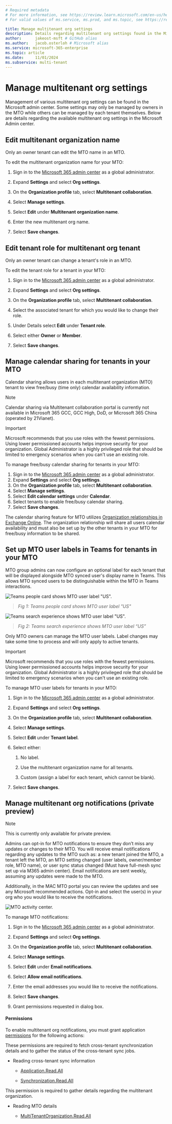```yaml
---
# Required metadata
# For more information, see https://review.learn.microsoft.com/en-us/help/platform/learn-editor-add-metadata?branch=main
# For valid values of ms.service, ms.prod, and ms.topic, see https://review.learn.microsoft.com/en-us/help/platform/metadata-taxonomies?branch=main

title: Manage multitenant org settings
description: Details regarding multitenant org settings found in the Microsoft Admin Center
author:      jakeost-msft # GitHub alias
ms.author:   jacob.osterloh # Microsoft alias
ms.service: microsoft-365-enterprise
ms.topic: article
ms.date:     11/01/2024
ms.subservice: multi-tenant
---
```


# Manage multitenant org settings

Management of various multitenant org settings can be found in the Microsoft admin center. Some settings may only be managed by owners in the MTO while others can be managed by each tenant themselves. Below are details regarding the available multitenant org settings in the Microsoft Admin center.

## Edit multitenant organization name

Only an owner tenant can edit the MTO name in an MTO.

To edit the multitenant organization name for your MTO:

1. Sign in to the [Microsoft 365 admin center](https://admin.microsoft.com/) as a global administrator.
1. Expand **Settings** and select **Org settings**.
1. On the **Organization profile** tab, select **Multitenant collaboration**.
1. Select **Manage settings**.
1. Select **Edit** under **Multitenant organization name**.
1. Enter the new multitenant org name.

1. Select **Save changes**.

## Edit tenant role for multitenant org tenant

Only an owner tenant can change a tenant's role in an MTO.

To edit the tenant role for a tenant in your MTO:

1. Sign in to the [Microsoft 365 admin center](https://admin.microsoft.com/) as a global administrator.
1. Expand **Settings** and select **Org settings**.
1. On the **Organization profile** tab, select **Multitenant collaboration**.
1. Select the associated tenant for which you would like to change their role.

1. Under Details select **Edit** under **Tenant role**.

1. Select either **Owner** or **Member**.
1. Select **Save changes**.

## Manage calendar sharing for tenants in your MTO

Calendar sharing allows users in each multitenant organization (MTO) tenant to view free/busy (time only) calendar availability information.

> [!NOTE]
> Calendar sharing via Multitenant collaboration portal is currently not available in Microsoft 365 GCC, GCC High, DoD, or Microsoft 365 China (operated by 21Vianet).

> [!IMPORTANT]
> Microsoft recommends that you use roles with the fewest permissions. Using lower permissioned accounts helps improve security for your organization. Global Administrator is a highly privileged role that should be limited to emergency scenarios when you can't use an existing role.

To manage free/busy calendar sharing for tenants in your MTO:

1. Sign in to the [Microsoft 365 admin center](https://admin.microsoft.com/) as a global administrator.
1. Expand **Settings** and select **Org settings**.
1. On the **Organization profile** tab, select **Multitenant collaboration**.
1. Select **Manage settings**.
1. Select **Edit calendar settings** under **Calendar**.
1. Select tenants to enable free/busy calendar sharing.
1. Select **Save changes**.

The calendar sharing feature for MTO utilizes [Organization relationships in Exchange Online](/exchange/sharing/organization-relationships/organization-relationships). The organization relationship will share all users calendar availability and must also be set up by the other tenants in your MTO for free/busy information to be shared.

## Set up MTO user labels in Teams for tenants in your MTO

MTO group admins can now configure an optional label for each tenant that will be displayed alongside MTO synced user's display name in Teams. This allows MTO synced users to be distinguishable within the MTO in Teams interactions. 

![Teams people card shows MTO user label "US".](media/manage-multitenant-org-settings/image2.png)


> *Fig 1: Teams people card shows MTO user label "US"*

![Teams search experience shows MTO user label "US".](media/manage-multitenant-org-settings/image.png)


> *Fig 2: Teams search experience shows MTO user label “US”*

Only MTO owners can manage the MTO user labels. Label changes may take some time to process and will only apply to active tenants.

> [!IMPORTANT]
> Microsoft recommends that you use roles with the fewest permissions. Using lower permissioned accounts helps improve security for your organization. Global Administrator is a highly privileged role that should be limited to emergency scenarios when you can't use an existing role.

To manage MTO user labels for tenants in your MTO:

1. Sign in to the [Microsoft 365 admin center](https://admin.microsoft.com/) as a global administrator.
1. Expand **Settings** and select **Org settings**.
1. On the **Organization profile** tab, select **Multitenant collaboration**.
1. Select **Manage settings**.
1. Select **Edit** under **Tenant label**.
1. Select either:

   1. No label.
      
   1. Use the multitenant organization name for all tenants.
      
   1. Custom (assign a label for each tenant, which cannot be blank).
      
1. Select **Save changes**.

## Manage multitenant org notifications (private preview)

> [!NOTE]
> This is currently only available for private preview.

Admins can opt-in for MTO notifications to ensure they don’t miss any updates or changes to their MTO. You will receive email notifications regarding any updates to the MTO such as: a new tenant joined the MTO, a tenant left the MTO, an MTO setting changed (user labels, owner/member role, MTO name), or user sync status changed (Must have full-mesh sync set up via M365 admin center). Email notifications are sent weekly, assuming any updates were made to the MTO.

Additionally, in the MAC MTO portal you can review the updates and see any Microsoft recommended actions. Opt-in and select the user(s) in your org who you would like to receive the notifications.

![MTO activity center.](media/manage-multitenant-org-settings/image3.png)

To manage MTO notifications:

1. Sign in to the [Microsoft 365 admin center](https://admin.microsoft.com/) as a global administrator.
1. Expand **Settings** and select **Org settings**.
1. On the **Organization profile** tab, select **Multitenant collaboration**.
1. Select **Manage settings**.
1. Select **Edit** under **Email notifications**.
1. Select **Allow email notifications**.

1. Enter the email addresses you would like to receive the notifications.

1. Select **Save changes**.

1. Grant permissions requested in dialog box.



#### Permissions


To enable multitenant org notifications, you must grant application [permissions](/graph/permissions-reference) for the following actions:

These permissions are required to fetch cross-tenant synchronization details and to gather the status of the cross-tenant sync jobs.

- Reading cross-tenant sync information

  - [Application.Read.All](/graph/permissions-reference)
  
  - [Synchronization.Read.All](/graph/permissions-reference)
  
This permission is required to gather details regarding the multitenant organization.

- Reading MTO details 

  - [MultiTenantOrganization.Read.All](/graph/permissions-reference)
  
